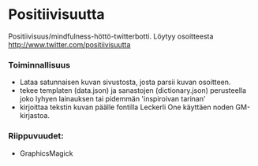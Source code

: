 # Positiivisuutta
Positiivisuus/mindfulness-höttö-twitterbotti. Löytyy osoitteesta http://www.twitter.com/positiivisuutta

### Toiminnallisuus
- Lataa satunnaisen kuvan sivustosta, josta parsii kuvan osoitteen.
- tekee templaten (data.json) ja sanastojen (dictionary.json) perusteella joko lyhyen lainauksen tai pidemmän 'inspiroivan tarinan'
- kirjoittaa tekstin kuvan päälle fontilla Leckerli One käyttäen noden GM-kirjastoa. 

### Riippuvuudet:
* GraphicsMagick